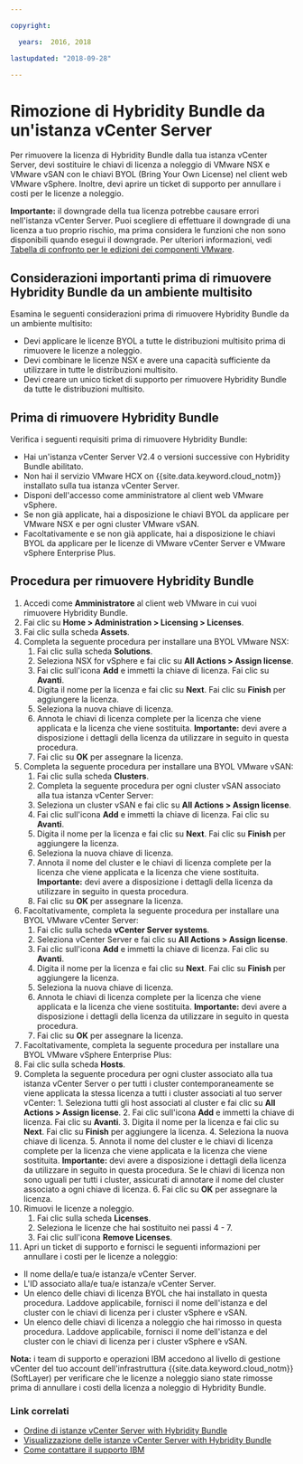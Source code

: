 ```yaml
---

copyright:

  years:  2016, 2018

lastupdated: "2018-09-28"

---
```


# Rimozione di Hybridity Bundle da un'istanza vCenter Server

Per rimuovere la licenza di Hybridity Bundle dalla tua istanza vCenter Server, devi sostituire le chiavi di licenza a noleggio di VMware NSX e VMware vSAN con le chiavi BYOL (Bring Your Own License) nel client web VMware vSphere. Inoltre, devi aprire un ticket di supporto per annullare i costi per le licenze a noleggio.

**Importante:** il downgrade della tua licenza potrebbe causare errori nell'istanza vCenter Server. Puoi scegliere di effettuare il downgrade di una licenza a tuo proprio rischio, ma prima considera le funzioni che non sono disponibili quando esegui il downgrade. Per ulteriori informazioni, vedi [Tabella di confronto per le edizioni dei componenti VMware](../archiref/solution/appendix.html).

## Considerazioni importanti prima di rimuovere Hybridity Bundle da un ambiente multisito

Esamina le seguenti considerazioni prima di rimuovere Hybridity Bundle da un ambiente multisito:

* Devi applicare le licenze BYOL a tutte le distribuzioni multisito prima di rimuovere le licenze a noleggio.
* Devi combinare le licenze NSX e avere una capacità sufficiente da utilizzare in tutte le distribuzioni multisito.
* Devi creare un unico ticket di supporto per rimuovere Hybridity Bundle da tutte le distribuzioni multisito.

## Prima di rimuovere Hybridity Bundle

Verifica i seguenti requisiti prima di rimuovere Hybridity Bundle:

* Hai un'istanza vCenter Server V2.4 o versioni successive con Hybridity Bundle abilitato.
* Non hai il servizio VMware HCX on {{site.data.keyword.cloud_notm}} installato sulla tua istanza vCenter Server.
* Disponi dell'accesso come amministratore al client web VMware vSphere.
* Se non già applicate, hai a disposizione le chiavi BYOL da applicare per VMware NSX e per ogni cluster VMware vSAN.
* Facoltativamente e se non già applicate, hai a disposizione le chiavi BYOL da applicare per le licenze di VMware vCenter Server e VMware vSphere Enterprise Plus.

## Procedura per rimuovere Hybridity Bundle

1. Accedi come **Amministratore** al client web VMware in cui vuoi rimuovere Hybridity Bundle.
2. Fai clic su **Home > Administration > Licensing > Licenses**.
3. Fai clic sulla scheda **Assets**.
4. Completa la seguente procedura per installare una BYOL VMware NSX:
   1. Fai clic sulla scheda **Solutions**.
   2. Seleziona NSX for vSphere e fai clic su **All Actions > Assign license**.
   3. Fai clic sull'icona **Add** e immetti la chiave di licenza. Fai clic su **Avanti**.
   4. Digita il nome per la licenza e fai clic su **Next**. Fai clic su **Finish** per aggiungere la licenza.
   5. Seleziona la nuova chiave di licenza.
   6. Annota le chiavi di licenza complete per la licenza che viene applicata e la licenza che viene sostituita. **Importante:** devi avere a disposizione i dettagli della licenza da utilizzare in seguito in questa procedura.
   7. Fai clic su **OK** per assegnare la licenza.
5. Completa la seguente procedura per installare una BYOL VMware vSAN:
   1. Fai clic sulla scheda **Clusters**.
   2. Completa la seguente procedura per ogni cluster vSAN associato alla tua istanza vCenter Server:
    1. Seleziona un cluster vSAN e fai clic su **All Actions > Assign license**.
    2. Fai clic sull'icona **Add** e immetti la chiave di licenza. Fai clic su **Avanti**.
    3. Digita il nome per la licenza e fai clic su **Next**. Fai clic su **Finish** per aggiungere la licenza.
    4. Seleziona la nuova chiave di licenza.
    5. Annota il nome del cluster e le chiavi di licenza complete per la licenza che viene applicata e la licenza che viene sostituita. **Importante:** devi avere a disposizione i dettagli della licenza da utilizzare in seguito in questa procedura.
    6. Fai clic su **OK** per assegnare la licenza.
6. Facoltativamente, completa la seguente procedura per installare una BYOL VMware vCenter Server:
   1. Fai clic sulla scheda **vCenter Server systems**.
   2. Seleziona vCenter Server e fai clic su **All Actions > Assign license**.
   3. Fai clic sull'icona **Add** e immetti la chiave di licenza. Fai clic su **Avanti**.
   4. Digita il nome per la licenza e fai clic su **Next**. Fai clic su **Finish** per aggiungere la licenza.
   5. Seleziona la nuova chiave di licenza.
   6. Annota le chiavi di licenza complete per la licenza che viene applicata e la licenza che viene sostituita. **Importante:** devi avere a disposizione i dettagli della licenza da utilizzare in seguito in questa procedura.
   7. Fai clic su **OK** per assegnare la licenza.
7. Facoltativamente, completa la seguente procedura per installare una BYOL VMware vSphere Enterprise Plus:
  1. Fai clic sulla scheda **Hosts**.
  2. Completa la seguente procedura per ogni cluster associato alla tua istanza vCenter Server o per tutti i cluster contemporaneamente se viene applicata la stessa licenza a tutti i cluster associati al tuo server vCenter:
    1. Seleziona tutti gli host associati al cluster e fai clic su **All Actions > Assign license**.
    2. Fai clic sull'icona **Add** e immetti la chiave di licenza. Fai clic su **Avanti**.
    3. Digita il nome per la licenza e fai clic su **Next**. Fai clic su **Finish** per aggiungere la licenza.
    4. Seleziona la nuova chiave di licenza.
    5. Annota il nome del cluster e le chiavi di licenza complete per la licenza che viene applicata e la licenza che viene sostituita. **Importante:** devi avere a disposizione i dettagli della licenza da utilizzare in seguito in questa procedura. Se le chiavi di licenza non sono uguali per tutti i cluster, assicurati di annotare il nome del cluster associato a ogni chiave di licenza.
    6. Fai clic su **OK** per assegnare la licenza.
8. Rimuovi le licenze a noleggio.
   1. Fai clic sulla scheda **Licenses**.
   2. Seleziona le licenze che hai sostituito nei passi 4 - 7.
   3. Fai clic sull'icona **Remove Licenses**.
9. Apri un ticket di supporto e fornisci le seguenti informazioni per annullare i costi per le licenze a noleggio:
  * Il nome della/e tua/e istanza/e vCenter Server.
  * L'ID associato alla/e tua/e istanza/e vCenter Server.
  * Un elenco delle chiavi di licenza BYOL che hai installato in questa procedura. Laddove applicabile, fornisci il nome dell'istanza e del cluster con le chiavi di licenza per i cluster vSphere e vSAN.
  * Un elenco delle chiavi di licenza a noleggio che hai rimosso in questa procedura. Laddove applicabile, fornisci il nome dell'istanza e del cluster con le chiavi di licenza per i cluster vSphere e vSAN.

  **Nota:** i team di supporto e operazioni IBM accedono al livello di gestione vCenter del tuo account dell'infrastruttura {{site.data.keyword.cloud_notm}} (SoftLayer) per verificare che le licenze a noleggio siano state rimosse prima di annullare i costi della licenza a noleggio di Hybridity Bundle.

### Link correlati

* [Ordine di istanze vCenter Server with Hybridity Bundle](vc_hybrid_orderinginstance.html)
* [Visualizzazione delle istanze vCenter Server with Hybridity Bundle](vc_hybrid_viewinginstances.html)
* [Come contattare il supporto IBM](../vmonic/trbl_support.html)
